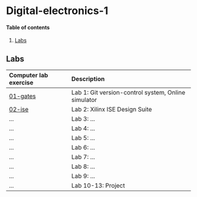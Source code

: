 # Digital-electronics-1

#### Table of contents

1. [Labs](#Labs)

## Labs

| **Computer lab exercise** | **Description** |
| :-- | :-- |
| [01-gates](/Labs/01-gates) | Lab 1: Git version-control system, Online simulator |
| [02-ise](/Labs/02-ise) | Lab 2: Xilinx ISE Design Suite |
| ... | Lab 3: ... |
| ... | Lab 4: ... |
| ... | Lab 5: ... |
| ... | Lab 6: ... |
| ... | Lab 7: ... |
| ... | Lab 8: ... |
| ... | Lab 9: ... |
| ... | Lab 10-13: Project |
